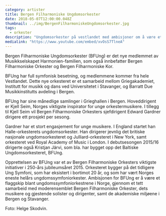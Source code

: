 ```yaml
---
category: artister
title: Bergen Filharmoniske Ungdomsorkester
date: 2018-05-07T12:00:00.048Z
thumbnail: ../img/BergenFilharmoniskeUngdomsorkester.jpg
tags:
  - orkester
description: "Ungdomsorkester på vestlandet med ambisjoner om å være et flaggskip blant ungdomssymfoniorkestrene i Norge."
medialink: "https://www.youtube.com/embed/xvOsS7TlneA"
---
```

Bergen Filharmoniske Ungdomsorkester (BFUng) er det nye medlemmet av Musikkselskapet Harmonien-familien, som også innbefatter Bergen Filharmoniske Orkester og Bergen Filharmoniske Kor.

BFUng har full symfonisk besetning, og medlemmene kommer fra hele Vestlandet. Dette nye orkesteret er et samarbeid mellom Griegakademiet, Institutt for musikk og dans ved Universitetet i Stavanger, og Barratt Due Musikkinstitutts avdeling i Bergen.

BFUng har sine månedlige samlinger i Grieghallen i Bergen. Hoveddirigent er Kjell Seim, Norges viktigste inspirator for unge orkestermusikere. I tillegg til Kjell Seim vil Bergen Filharmoniske Orkesters sjefdirigent Edward Gardner dirigere ett prosjekt per sesong.

Gardner har et stort engasjement for unge musikere. I England startet han Halle-orkesterets ungdomsorkester. Han dirigerer jevnlig det britiske nasjonale ungdomsorkesteret og Julliard-orkesteret i New York, samt orkesteret ved Royal Academy of Music i London. I debutsesongen 2015/16 dirigerte også Kristjan Järvi, som bla. har bygget opp det Baltiske Ungdomsorkesteret, BFUng.

Opprettelsen av BFUng var et av Bergen Filharmoniske Orkesters viktigste initiativer i 250-års jubileumsåret 2015. Orkesteret bygger på det tidligere Ung Symfoni, som har eksistert i bortimot 20 år, og som har vært Norges eneste helårs ungdomssymfoniorkester. Ambisjonen for BFUng er å være et flaggskip blant ungdomssymfoniorkestrene i Norge, gjennom et tett samarbeid med moderensemblet Bergen Filharmoniske Orkester, dets musikere og gjestende solister og dirigenter, samt de akademiske miljøene i Bergen og Stavanger.

Foto: Helge Skodvin.

